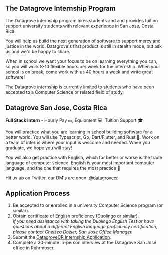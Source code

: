 ## The Datagrove Internship Program

The Datagrove internship program hires students and and provides tuition support university students with relevant experience in San Jose, Costa Rica.

You will help us build the next generation of software to support mercy and justice in the world. Datagrove's first product is still in stealth mode, but ask us and we'd be happy to share.

When in school we want your focus to be on learning everything you can, so you will work 8-10 flexible hours per week for the internship. When your school is on break, come work with us 40 hours a week and write great software!

The Datagrove internship is currently limited to students who have been accepted to a Computer Science or related field of study.

## Datagrove San Jose, Costa Rica

**Full Stack Intern** - Hourly Pay :dollar:, Equipment :computer:, Tuition Support :mortar_board:

You will practice what you are learning in school building software for a better world. You will use Typescript, Go, Dart/Flutter, and Rust :crab:. Work on a team of interns where your input is welcome and needed. When you graduate, we hope you will stay!

You will also get practice with English, which for better or worse is the trade language of computer science. English is your most important computer language, and the one that requires the most practice :100:

Hit us up on Twitter, our DM's are open.
[@datagrovecr](https://twitter.com/datagrovecr)

## Application Process

1. Be accepted to or enrolled in a university Computer Science program (or similar).
2. Obtain certificate of English proficiency ([Duolingo](https://englishtest.duolingo.com/) or similar).
    <br>
    <em>If you need assistance with taking the Duolingo English Test or have questions about a different English language proficiency certification, please contact [Chelsea Dozier, San José Office Manager](mailto:chelsea@glocalade.org).</em>
3. Submit the [DatagroveCR Internship Application](https://forms.gle/U53hosi7DdjfgsJF7).
4. Complete a 30-minute in-person interview at the Datagrove San José office in Rohrmoser.

